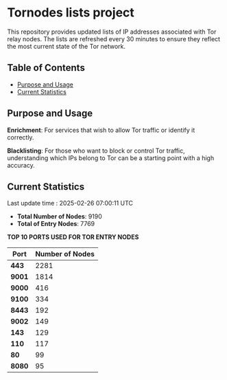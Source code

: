 # Tornodes lists project

This repository provides updated lists of IP addresses associated with Tor relay nodes. The lists are refreshed every 30 minutes to ensure they reflect the most current state of the Tor network.

## Table of Contents

- [Purpose and Usage](#purpose-and-usage)
- [Current Statistics](#current-statistics)


## Purpose and Usage

**Enrichment**: For services that wish to allow Tor traffic or identify it correctly.

**Blacklisting**: For those who want to block or control Tor traffic, understanding which IPs belong to Tor can be a starting point with a high accuracy.

## Current Statistics

Last update time : 2025-02-26 07:00:11 UTC

- **Total Number of Nodes**: 9190
- **Total of Entry Nodes**: 7769

**TOP 10 PORTS USED FOR TOR ENTRY NODES**

| **Port** | **Number of Nodes** |
|------|-----------------|
| **443**   | 2281  |
| **9001**   | 1814  |
| **9000**   | 416  |
| **9100**   | 334  |
| **8443**   | 192  |
| **9002**   | 149  |
| **143**   | 129  |
| **110**   | 117  |
| **80**   | 99  |
| **8080**   | 95  |


